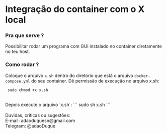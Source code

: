 # Integração do container com o X local

### Pra que serve ?
Possibilitar rodar um programa com GUI instalado no container diretamente no teu host.

### Como rodar ?
Coloque o arquivo `x.sh` dentro do diretório que está o arquivo `docker-compose.yml` do seu container.
Dê permissão de execução no arquivo x.sh:
``` shellscript
 sudo chmod +x x.sh
```
<br />
Depois execute o arquivo `x.sh`:
```
 sudo sh x.sh
```
<br />
<br />
Duvidas, criticas ou sugestões:<br>
E-mail: adaoduquesn@gmail.com<br>
Telegram: @adaoDuque <br>